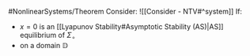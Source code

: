 #NonlinearSystems/Theorem 
Consider: ![[Consider - NTV#^system]]
If: 
- $x = 0$ is an [[Lyapunov Stability#Asymptotic Stability (AS)|AS]] equilibrium of $\Sigma_\circ$
- on a domain $\mathbb{D}$